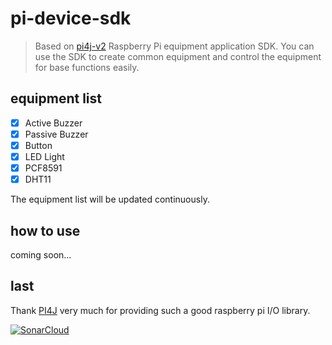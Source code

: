 # pi-device-sdk
> Based on [pi4j-v2](https://github.com/Pi4J/pi4j-v2) Raspberry Pi equipment application SDK.
> You can use the SDK to create common equipment and control the equipment for base functions easily.
## equipment list
- [x] Active Buzzer
- [x] Passive Buzzer
- [x] Button
- [x] LED Light
- [x] PCF8591
- [x] DHT11

The equipment list will be updated continuously.
## how to use
coming soon...
## last
Thank [PI4J](https://github.com/Pi4J) very much for providing such a good raspberry pi I/O library.

[![SonarCloud](https://sonarcloud.io/images/project_badges/sonarcloud-white.svg)](https://sonarcloud.io/summary/new_code?id=harlanhu_pi-device-sdk)